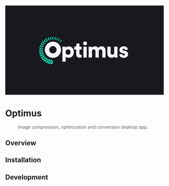 ![Optimus logo](./.github/optimus-logo--960x540.png)

# Optimus

> Image compression, optimization and conversion desktop app.

## Overview

## Installation

## Development